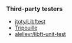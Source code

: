 ### Third-party testers

* [jtoty/Libftest](https://github.com/jtoty/Libftest)
* [Tripouille](https://github.com/Tripouille/libftTester)
* [alelievr/libft-unit-test](https://github.com/alelievr/libft-unit-test)
